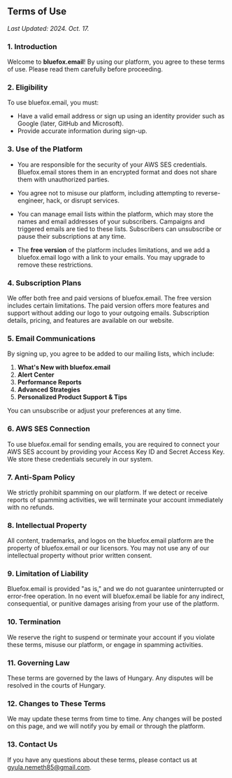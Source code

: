 ## Terms of Use

_Last Updated: 2024. Oct. 17._

### 1. Introduction

Welcome to **bluefox.email**! By using our platform, you agree to these terms of use. Please read them carefully before proceeding.

### 2. Eligibility

To use bluefox.email, you must:

- Have a valid email address or sign up using an identity provider such as Google (later, GitHub and Microsoft).
- Provide accurate information during sign-up.

### 3. Use of the Platform

- You are responsible for the security of your AWS SES credentials. Bluefox.email stores them in an encrypted format and does not share them with unauthorized parties.
  
- You agree not to misuse our platform, including attempting to reverse-engineer, hack, or disrupt services.

- You can manage email lists within the platform, which may store the names and email addresses of your subscribers. Campaigns and triggered emails are tied to these lists. Subscribers can unsubscribe or pause their subscriptions at any time.

- The **free version** of the platform includes limitations, and we add a bluefox.email logo with a link to your emails. You may upgrade to remove these restrictions.

### 4. Subscription Plans

We offer both free and paid versions of bluefox.email. The free version includes certain limitations. The paid version offers more features and support without adding our logo to your outgoing emails. Subscription details, pricing, and features are available on our website.

### 5. Email Communications

By signing up, you agree to be added to our mailing lists, which include:

1. **What's New with bluefox.email**
2. **Alert Center**
3. **Performance Reports**
4. **Advanced Strategies**
5. **Personalized Product Support & Tips**

You can unsubscribe or adjust your preferences at any time.

### 6. AWS SES Connection

To use bluefox.email for sending emails, you are required to connect your AWS SES account by providing your Access Key ID and Secret Access Key. We store these credentials securely in our system.

### 7. Anti-Spam Policy

We strictly prohibit spamming on our platform. If we detect or receive reports of spamming activities, we will terminate your account immediately with no refunds.

### 8. Intellectual Property

All content, trademarks, and logos on the bluefox.email platform are the property of bluefox.email or our licensors. You may not use any of our intellectual property without prior written consent.

### 9. Limitation of Liability

Bluefox.email is provided "as is," and we do not guarantee uninterrupted or error-free operation. In no event will bluefox.email be liable for any indirect, consequential, or punitive damages arising from your use of the platform.

### 10. Termination

We reserve the right to suspend or terminate your account if you violate these terms, misuse our platform, or engage in spamming activities.

### 11. Governing Law

These terms are governed by the laws of Hungary. Any disputes will be resolved in the courts of Hungary.

### 12. Changes to These Terms

We may update these terms from time to time. Any changes will be posted on this page, and we will notify you by email or through the platform.

### 13. Contact Us

If you have any questions about these terms, please contact us at gyula.nemeth85@gmail.com.
